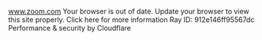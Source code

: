 www.zoom.com
Your browser is out of date. Update your browser to view this site properly.
Click here for more information
Ray ID: 912e146ff95567dc
Performance & security by Cloudflare